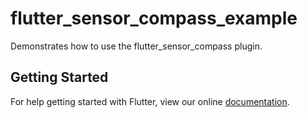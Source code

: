 # flutter_sensor_compass_example

Demonstrates how to use the flutter_sensor_compass plugin.

## Getting Started

For help getting started with Flutter, view our online
[documentation](https://flutter.io/).
